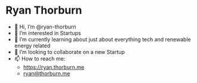 # Ryan Thorburn

- 👋 Hi, I’m @ryan-thorburn
- 👀 I’m interested in Startups
- 🌱 I’m currently learning about just about everything tech and renewable energy related
- 💞️ I’m looking to collaborate on a new Startup
- 📫 How to reach me:
  - <https://ryan.thorburn.me>
  - ryan@thorburn.me

<!---
ryan-thorburn/ryan-thorburn is a ✨ special ✨ repository because its `README.md` (this file) appears on your GitHub profile.
You can click the Preview link to take a look at your changes.
--->

